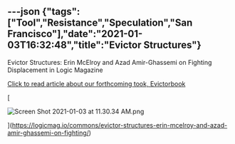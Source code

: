 ---json
{"tags":["Tool","Resistance","Speculation","San Francisco"],"date":"2021-01-03T16:32:48","title":"Evictor Structures"}
---

Evictor Structures: Erin McElroy and Azad Amir-Ghassemi on Fighting Displacement in Logic Magazine

[Click to read article about our forthcoming took, Evictorbook](https://logicmag.io/commons/evictor-structures-erin-mcelroy-and-azad-amir-ghassemi-on-fighting/)

[

![Screen Shot 2021-01-03 at 11.30.34 AM.png](https://images.squarespace-cdn.com/content/v1/52b7d7a6e4b0b3e376ac8ea2/1609691494039-ABZQO245J0BOAXCZYYXN/ke17ZwdGBToddI8pDm48kJLhn1-oii2Y-sEpYNpg6jMUqsxRUqqbr1mOJYKfIPR7LoDQ9mXPOjoJoqy81S2I8N_N4V1vUb5AoIIIbLZhVYxCRW4BPu10St3TBAUQYVKc1Lv8dVYdpOeux89YhH-UKAkH_S-fLb_QjoVNDtGmU4aNmrvySUG0Rrc-5pBeA8NH/Screen+Shot+2021-01-03+at+11.30.34+AM.png)

](https://logicmag.io/commons/evictor-structures-erin-mcelroy-and-azad-amir-ghassemi-on-fighting/)